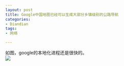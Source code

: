 ```yaml
---
layout: post
title: Google中国地图已经可以生成大部分乡镇级别的公路导航
categories:
- Diandian
tags:
- 网络

---
```

如图，google的本地化进程还是很快的。
<br />
<img src="http://m2.img.srcdd.com/farm5/d/2012/0627/10/EE6428B701BEB26655D38428437B817C_B500_900_351_649.PNG" />